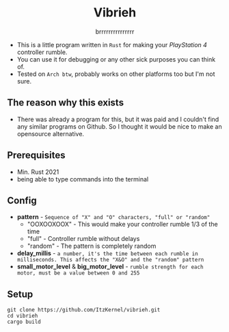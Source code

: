 <h1 align="center">Vibrieh</h1>
<p align="center">brrrrrrrrrrrrrrr</p>

- This is a little program written in `Rust` for making your *PlayStation 4* controller rumble.
- You can use it for debugging or any other sick purposes you can think of.
- Tested on `Arch btw`, probably works on other platforms too but I'm not sure.

## The reason why this exists
- There was already a program for this, but it was paid and I couldn't find any similar programs on Github. So I thought it would be nice to make an opensource alternative.

## Prerequisites
- Min. Rust 2021
- being able to type commands into the terminal

## Config
- **pattern** - `Sequence of "X" and "O" characters, "full" or "random"`
  - "OOXOOXOOX" - This would make your controller rumble 1/3 of the time
  - "full" - Controller rumble without delays
  - "random" - The pattern is completely random
- **delay_millis** - `a number, it's the time between each rumble in milliseconds. This affects the "X&O" and the "random" pattern`
- **small_motor_level** & **big_motor_level** - `rumble strength for each motor, must be a value between 0 and 255`


## Setup
```
git clone https://github.com/ItzKernel/vibrieh.git
cd vibrieh
cargo build
```
